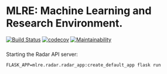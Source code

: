 # MLRE: Machine Learning and Research Environment.
[![Build Status](https://travis-ci.com/cabrust/mlre.svg?branch=master)](https://travis-ci.com/cabrust/mlre)
[![codecov](https://codecov.io/gh/cabrust/mlre/branch/master/graph/badge.svg)](https://codecov.io/gh/cabrust/mlre)
[![Maintainability](https://api.codeclimate.com/v1/badges/fce3f41be52403aaa260/maintainability)](https://codeclimate.com/github/cabrust/mlre/maintainability)


###
Starting the Radar API server:
``` shell script
FLASK_APP=mlre.radar.radar_app:create_default_app flask run
```

